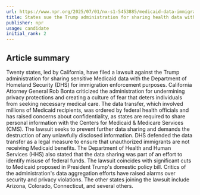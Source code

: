 ```yaml
---
url: https://www.npr.org/2025/07/01/nx-s1-5453885/medicaid-data-immigration-dhs-lawsuit
title: States sue the Trump administration for sharing health data with DHS
publisher: npr
usage: candidate
initial_rank: 2
---
```

## Article summary
Twenty states, led by California, have filed a lawsuit against the Trump administration for sharing sensitive Medicaid data with the Department of Homeland Security (DHS) for immigration enforcement purposes. California Attorney General Rob Bonta criticized the administration for undermining privacy protections and creating a culture of fear that deters individuals from seeking necessary medical care. The data transfer, which involved millions of Medicaid recipients, was ordered by federal health officials and has raised concerns about confidentiality, as states are required to share personal information with the Centers for Medicaid & Medicare Services (CMS). The lawsuit seeks to prevent further data sharing and demands the destruction of any unlawfully disclosed information. DHS defended the data transfer as a legal measure to ensure that unauthorized immigrants are not receiving Medicaid benefits. The Department of Health and Human Services (HHS) also stated that the data sharing was part of an effort to identify misuse of federal funds. The lawsuit coincides with significant cuts to Medicaid proposed in President Trump's domestic policy bill. Critics of the administration's data aggregation efforts have raised alarms over security and privacy violations. The other states joining the lawsuit include Arizona, Colorado, Connecticut, and several others.
